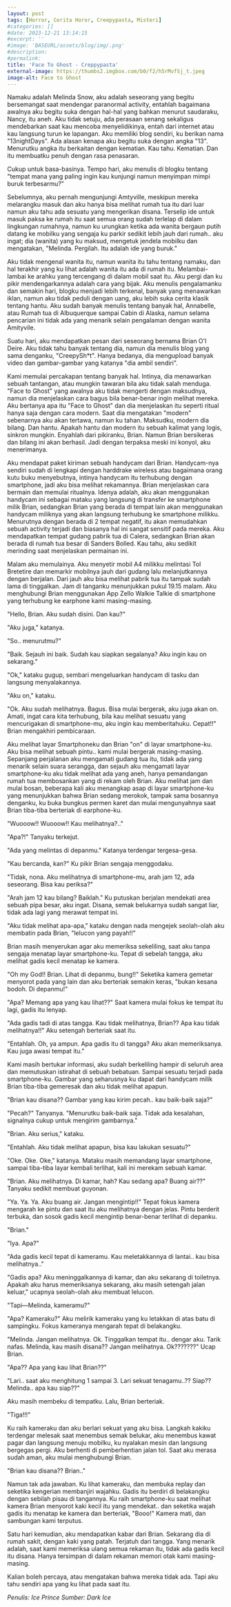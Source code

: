 ```yaml
---
layout: post
tags: [Horror, Cerita Horor, Creepypasta, Misteri]
#categories: []
#date: 2023-12-21 13:14:15
#excerpt: ''
#image: 'BASEURL/assets/blog/img/.png'
#description:
#permalink:
title: 'Face To Ghost - Creppypasta'
external-image: https://thumbs2.imgbox.com/b0/f2/h5rMvfSj_t.jpeg
image-alt: Face to Ghost
---
```




Namaku adalah Melinda Snow, aku adalah seseorang yang begitu bersemangat saat mendengar paranormal activity, entahlah bagaimana awalnya aku begitu suka dengan hal-hal yang bahkan menurut saudaraku, Nancy, itu aneh. Aku tidak setuju, ada perasaan senang sekaligus mendebarkan saat kau mencoba menyelidikinya, entah dari internet atau kau langsung turun ke lapangan. Aku memiliki blog sendiri, ku berikan nama "13nightDays". Ada alasan kenapa aku begitu suka dengan angka "13". Menurutku angka itu berkaitan dengan kematian. Kau tahu. Kematian. Dan itu membuatku penuh dengan rasa penasaran.  

Cukup untuk basa-basinya. Tempo hari, aku menulis di blogku tentang "tempat mana yang paling ingin kau kunjungi namun menyimpan mimpi buruk terbesarmu?"

Sebelumnya, aku pernah mengunjungi Amtyville, meskipun mereka melarangku masuk dan aku hanya bisa melihat rumah tua itu dari luar namun aku tahu ada sesuatu yang mengerikan disana. Terselip ide untuk masuk paksa ke rumah itu saat semua orang sudah terlelap di dalam lingkungan rumahnya, namun ku urungkan ketika ada wanita bergaun putih datang ke mobilku yang sengaja ku parkir sedikit lebih jauh dari rumah.. aku ingat; dia (wanita) yang ku maksud, mengetuk jendela mobilku dan mengatakan, "Melinda. Pergilah. Itu adalah ide yang buruk." 

Aku tidak mengenal wanita itu, namun wanita itu tahu tentang namaku, dan hal terakhir yang ku lihat adalah wanita itu ada di rumah itu. Melambai-lambai ke arahku yang tercengang di dalam mobil saat itu. Aku pergi dan ku pikir mendengarkannya adalah cara yang bijak. Aku menulis pengalamanku dan semakin hari, blogku menjadi lebih terkenal, banyak yang menawarkan iklan, namun aku tidak peduli dengan uang, aku lebih suka cerita klasik tentang hantu. Aku sudah banyak menulis tentang banyak hal, Annabelle, atau Rumah tua di Albuquerque sampai Cabin di Alaska, namun selama pencarian ini tidak ada yang menarik selain pengalaman dengan wanita Amityvile. 

Suatu hari, aku mendapatkan pesan dari seseorang bernama Brian O'l Deire. Aku tidak tahu banyak tentang dia, namun dia menulis blog yang sama denganku, "CreepySh*t". Hanya bedanya, dia mengupload banyak video dan gambar-gambar yang katanya "dia ambil sendiri".

Kami memulai percakapan tentang banyak hal. Intinya, dia menawarkan sebuah tantangan, atau mungkin tawaran bila aku tidak salah menduga. "Face to Ghost" yang awalnya aku tidak mengerti dengan maksudnya, namun dia menjelaskan cara bagus bila benar-benar ingin melihat mereka. Aku bertanya apa itu "Face to Ghost" dan dia menjelaskan itu seperti ritual hanya saja dengan cara modern. Saat dia mengatakan "modern" sebenarnya aku akan tertawa, namun ku tahan. Maksudku, modern dia bilang. Dan hantu. Apakah hantu dan modern itu sebuah kalimat yang logis, sinkron mungkin. Enyahlah dari pikiranku, Brian. Namun Brian bersikeras dan bilang ini akan berhasil. Jadi dengan terpaksa meski ini konyol, aku menerimanya. 

Aku mendapat paket kiriman sebuah handycam  dari Brian. Handycam-nya sendiri sudah di lengkapi dengan harddrake wireless atau bagaimana orang kutu buku menyebutnya, intinya handycam itu terhubung dengan smartphone, jadi aku bisa melihat rekamannya. Brian menjelaskan cara bermain dan memulai ritualnya. Idenya adalah, aku akan menggunakan handycam ini sebagai mataku yang langsung di transfer ke smartphone milik Brian, sedangkan Brian yang berada di tempat lain akan menggunakan handycam miliknya yang akan langsung terhubung ke smartphone milikku. Menurutnya dengan berada di 2 tempat negatif, itu akan memudahkan sebuah activity terjadi dan biasanya hal ini sangat sensitif pada mereka. Aku mendapatkan tempat gudang pabrik tua di Calera, sedangkan Brian akan berada di rumah tua besar di Sanders Bolled. Kau tahu, aku sedikit merinding saat menjelaskan permainan ini.

Malam aku memulainya. Aku menyetir mobil A4 milikku melintasi Tol Bretetire dan memarkir mobilnya jauh dari gudang lalu melanjutkannya dengan berjalan. Dari jauh aku bisa melihat pabrik tua itu tampak sudah lama di tinggalkan. Jam di tanganku menunjukkan pukul 19.15 malam. Aku menghubungi Brian menggunakan App Zello Walkie Talkie di smartphone yang terhubung ke earphone kami masing-masing.

"Hello, Brian. Aku sudah disini. Dan kau?" 

"Aku juga," katanya. 

"So.. menurutmu?" 

"Baik. Sejauh ini baik. Sudah kau siapkan segalanya? Aku ingin kau on sekarang." 

"Ok," kataku gugup, sembari mengeluarkan handycam di tasku dan langsung menyalakannya.

"Aku on," kataku. 

"Ok. Aku sudah melihatnya. Bagus. Bisa mulai bergerak, aku juga akan on. Amati, ingat cara kita terhubung, bila kau melihat sesuatu yang mencurigakan di smartphone-mu, aku ingin kau memberitahuku. Cepat!!" Brian mengakhiri pembicaraan. 

Aku melihat layar Smartphoneku dan Brian "on" di layar smartphone-ku. Aku bisa melihat sebuah pintu.. kami mulai bergerak masing-masing. Sepanjang perjalanan aku mengamati gudang tua itu, tidak ada yang menarik selain suara serangga, dan sejauh aku mengamati layar smartphone-ku aku tidak melihat ada yang aneh, hanya pemandangan rumah tua membosankan yang di rekam oleh Brian. Aku melihat jam dan mulai bosan, beberapa kali aku menangkap asap di layar smartphone-ku yang menunjukkan bahwa Brian sedang merokok, tampak sama bosannya denganku, ku buka bungkus permen karet dan mulai mengunyahnya saat Brian tiba-tiba berteriak di earphone-ku. 

"Wuooow!! Wuooow!! Kau melihatnya?.." 

"Apa?!" Tanyaku terkejut. 

"Ada yang melintas di depanmu." Katanya terdengar tergesa-gesa. 

"Kau bercanda, kan?" Ku pikir Brian sengaja menggodaku. 

"Tidak, nona. Aku melihatnya di smartphone-mu, arah jam 12, ada seseorang. Bisa kau periksa?" 

"Arah jam 12 kau bilang? Baiklah." Ku putuskan berjalan mendekati area sebuah pipa besar, aku ingat. Disana, semak belukarnya sudah sangat liar, tidak ada lagi yang merawat tempat ini. 

"Aku tidak melihat apa-apa," kataku dengan nada mengejek seolah-olah aku membatin pada Brian, "lelucon yang payah!!"

Brian masih menyerukan agar aku memeriksa sekeliling, saat aku tanpa sengaja menatap layar smartphone-ku. Tepat di sebelah tangga, aku melihat gadis kecil menatap ke kamera. 

"Oh my God!! Brian. Lihat di depanmu, bung!!" Seketika kamera gemetar menyorot pada yang lain dan aku berteriak semakin keras, "bukan kesana bodoh. Di depanmu!" 

"Apa? Memang apa yang kau lihat??" Saat kamera mulai fokus ke tempat itu lagi, gadis itu lenyap. 

"Ada gadis tadi di atas tangga. Kau tidak melihatnya, Brian?? Apa kau tidak melihatnya!!" Aku setengah berteriak saat itu. 

"Entahlah. Oh, ya ampun. Apa gadis itu di tangga? Aku akan memeriksanya. Kau juga awasi tempat itu." 

Kami masih bertukar informasi, aku sudah berkeliling hampir di seluruh area dan memutuskan istirahat di sebuah bebatuan. Sampai sesuatu terjadi pada smartphone-ku. Gambar yang seharusnya ku dapat dari handycam  milik Brian tiba-tiba gemeresak dan aku tidak melihat apapun. 

"Brian kau disana?? Gambar yang kau kirim pecah.. kau baik-baik saja?" 

"Pecah?" Tanyanya. "Menurutku baik-baik saja. Tidak ada kesalahan, signalnya cukup untuk mengirim gambarnya."

"Brian. Aku serius," kataku.

"Entahlah. Aku tidak melihat apapun, bisa kau lakukan sesuatu?" 

"Oke. Oke. Oke," katanya. Mataku masih memandang layar smartphone, sampai tiba-tiba layar kembali terlihat, kali ini merekam sebuah kamar. 

"Brian. Aku melihatnya. Di kamar, hah? Kau sedang apa? Buang air??" Tanyaku sedikit membuat guyonan. 

"Ya. Ya. Ya. Aku buang air. Jangan mengintip!!" Tepat fokus kamera mengarah ke pintu dan saat itu aku melihatnya dengan jelas. Pintu berderit terbuka, dan sosok gadis kecil mengintip benar-benar terlihat di depanku. 

"Brian." 

"Iya. Apa?" 

"Ada gadis kecil tepat di kameramu. Kau meletakkannya di lantai.. kau bisa melihatnya.." 

"Gadis apa? Aku meninggalkannya di kamar, dan aku sekarang di toiletnya. Apakah aku harus memeriksanya sekarang, aku masih setengah jalan keluar," ucapnya seolah-olah aku membuat lelucon. 

"Tapi—Melinda, kameramu?" 

"Apa? Kameraku?" Aku melirik kameraku yang ku letakkan di atas batu di sampingku. Fokus kameranya mengarah tepat di belakangku. 

"Melinda. Jangan melihatnya. Ok. Tinggalkan tempat itu.. dengar aku. Tarik nafas. Melinda, kau masih disana?? Jangan melihatnya. Ok???????" Ucap Brian.  

"Apa?? Apa yang kau lihat Brian??" 

"Lari.. saat aku menghitung 1 sampai 3. Lari sekuat tenagamu..?? Siap?? Melinda.. apa kau siap??" 

Aku masih membeku di tempatku. Lalu, Brian berteriak. 

"Tiga!!!" 

Ku raih kameraku dan aku berlari sekuat yang aku bisa. Langkah kakiku terdengar melesak saat menembus semak belukar, aku menembus kawat pagar dan langsung menuju mobilku, ku nyalakan mesin dan langsung bergegas pergi. Aku berhenti di pemberhentian jalan tol. Saat aku merasa sudah aman, aku mulai menghubungi Brian. 

"Brian kau disana?? Brian.." 

Namun tak ada jawaban. Ku lihat kameraku, dan membuka replay dan seketika kengerian membanjiri wajahku. Gadis itu berdiri di belakangku dengan sebilah pisau di tangannya. Ku raih smartphone-ku saat melihat kamera Brian menyorot kaki kecil itu yang mendekat.. dan seketika wajah gadis itu menatap ke kamera dan berteriak, "Booo!" Kamera mati, dan sambungan kami terputus. 

Satu hari kemudian, aku mendapatkan kabar dari Brian. Sekarang dia di rumah sakit, dengan kaki yang patah. Terjatuh dari tangga. Yang menarik adalah, saat kami memeriksa ulang semua rekaman itu, tidak ada gadis kecil itu disana. Hanya tersimpan di dalam rekaman memori otak kami masing-masing.

Kalian boleh percaya, atau mengatakan bahwa mereka tidak ada. Tapi aku tahu sendiri apa yang ku lihat pada saat itu.



_Penulis: Ice Prince_
_Sumber: Dark Ice_